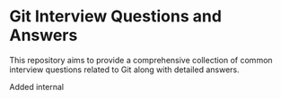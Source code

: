 # Git Interview Questions and Answers

This repository aims to provide a comprehensive collection of common interview questions related to Git along with detailed answers.

Added internal 
